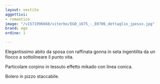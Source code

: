 ```yaml
---
layout: vestito
aggettivi:
- romantico
image: "/v1571996668/viterbo/EGO_1675_-_E0706_dettaglio_jpesxx.jpg"
brand: ego
ordine: 1

---
```

Elegantissimo abito da sposa con raffinata gonna in seta ingentilita da un fiocco a sottolineare il punto vita.

Particolare corpino in tessuto effetto mikado con linea conica.

Bolero in pizzo staccabile.